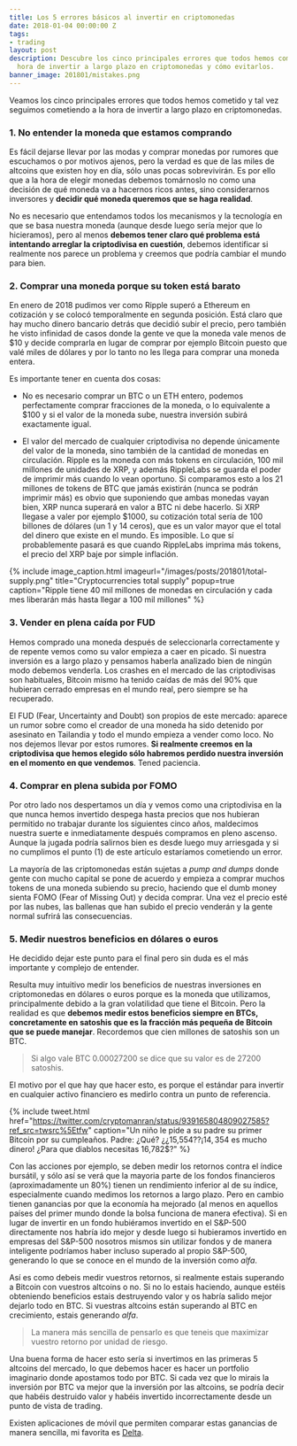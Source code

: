 ```yaml
---
title: Los 5 errores básicos al invertir en criptomonedas
date: 2018-01-04 00:00:00 Z
tags:
- trading
layout: post
description: Descubre los cinco principales errores que todos hemos cometido a la
  hora de invertir a largo plazo en criptomonedas y cómo evitarlos.
banner_image: 201801/mistakes.png
---
```


Veamos los cinco principales errores que todos hemos cometido y tal vez seguimos cometiendo a la hora de invertir a largo plazo en criptomonedas.

<!--more-->

### 1. No entender la moneda que estamos comprando

Es fácil dejarse llevar por las modas y comprar monedas por rumores que escuchamos o por motivos ajenos, pero la verdad es que de las miles de altcoins que existen hoy en día, sólo unas pocas sobrevivirán. Es por ello que a la hora de elegir monedas debemos tomárnoslo no como una decisión de qué moneda va a hacernos ricos antes, sino considerarnos inversores y **decidir qué moneda queremos que se haga realidad**.

No es necesario que entendamos todos los mecanismos y la tecnología en que se basa nuestra moneda (aunque desde luego sería mejor que lo hicieramos), pero al menos **debemos tener claro qué problema está intentando arreglar la criptodivisa en cuestión**, debemos identificar si realmente nos parece un problema y creemos que podría cambiar el mundo para bien.

### 2. Comprar una moneda porque su token está barato

En enero de 2018 pudimos ver como Ripple superó a Ethereum en cotización y se colocó temporalmente en segunda posición. Está claro que hay mucho dinero bancario detrás que decidió subir el precio, pero también he visto infinidad de casos donde la gente ve que la moneda vale menos de $10 y decide comprarla en lugar de comprar por ejemplo Bitcoin puesto que valé miles de dólares y por lo tanto no les llega para comprar una moneda entera.

Es importante tener en cuenta dos cosas:

- No es necesario comprar un BTC o un ETH entero, podemos perfectamente comprar fracciones de la moneda, o lo equivalente a $100 y si el valor de la moneda sube, nuestra inversión subirá exactamente igual.

- El valor del mercado de cualquier criptodivisa no depende únicamente del valor de la moneda, sino también de la cantidad de monedas en circulación. Ripple es la moneda con más tokens en circulación, 100 mil millones de unidades de XRP, y además RippleLabs se guarda el poder de imprimir más cuando lo vean oportuno. Si comparamos esto a los 21 millones de tokens de BTC que jamás existirán (nunca se podrán imprimir más) es obvio que suponiendo que ambas monedas vayan bien, XRP nunca superará en valor a BTC ni debe hacerlo.  Si XRP llegase a valer por ejemplo $1000, su cotización total sería de 100 billones de dólares (un 1 y 14 ceros), que es un valor mayor que el total del dinero que existe en el mundo. Es imposible. Lo que sí probablemente pasará es que cuando RippleLabs imprima más tokens, el precio del XRP baje por simple inflación. 

{% include image_caption.html imageurl="/images/posts/201801/total-supply.png" title="Cryptocurrencies total supply" popup=true caption="Ripple tiene 40 mil millones de monedas en circulación y cada mes liberarán más hasta llegar a 100 mil millones" %}

### 3. Vender en plena caída por FUD

Hemos comprado una moneda después de seleccionarla correctamente y de repente vemos como su valor empieza a caer en picado. Si nuestra inversión es a largo plazo y pensamos haberla analizado bien de ningún modo debemos venderla. Los crashes en el mercado de las criptodivisas son habituales, Bitcoin mismo ha tenido caídas de más del 90% que hubieran cerrado empresas en el mundo real, pero siempre se ha recuperado. 

El FUD (Fear, Uncertainty and Doubt) son propios de este mercado: aparece un rumor sobre como el creador de una moneda ha sido detenido por asesinato en Tailandia y todo el mundo empieza a vender como loco. No nos dejemos llevar por estos rumores. **Si realmente creemos en la criptodivisa que hemos elegido sólo habremos perdido nuestra inversión en el momento en que vendemos**. Tened paciencia. 

### 4. Comprar en plena subida por FOMO

Por otro lado nos despertamos un día y vemos como una criptodivisa en la que nunca hemos invertido despega hasta precios que nos hubieran permitido no trabajar durante los siguientes cinco años, maldecimos nuestra suerte e inmediatamente después compramos en pleno ascenso. Aunque la jugada podría salirnos bien es desde luego muy arriesgada y si no cumplimos el punto (1) de este artículo estaríamos cometiendo un error.

La mayoría de las criptomonedas están sujetas a *pump and dumps* donde gente con mucho capital se pone de acuerdo y empieza a comprar muchos tokens de una moneda subiendo su precio, haciendo que el dumb money sienta FOMO (Fear of Missing Out) y decida comprar. Una vez el precio esté por las nubes, las ballenas que han subido el precio venderán y la gente normal sufrirá las consecuencias.

### 5. Medir nuestros beneficios en dólares o euros

He decidido dejar este punto para el final pero sin duda es el más importante y complejo de entender.

Resulta muy intuitivo medir los beneficios de nuestras inversiones en criptomonedas en dólares o euros porque es la moneda que utilizamos, principalmente debido a la gran volatilidad que tiene el Bitcoin. Pero la realidad es que **debemos medir estos beneficios siempre en BTCs, concretamente en satoshis que es la fracción más pequeña de Bitcoin que se puede manejar**. Recordemos que cien millones de satoshis son un BTC.

> Si algo vale BTC 0.00027200 se dice que su valor es de 27200 satoshis.

El motivo por el que hay que hacer esto, es porque el estándar para invertir en cualquier activo financiero es medirlo contra un punto de referencia.

{% include tweet.html href="https://twitter.com/cryptomanran/status/939165804809027585?ref_src=twsrc%5Etfw" caption="Un niño le pide a su padre su primer Bitcoin por su cumpleaños. Padre: ¿Qué? ¿¿15,554$?? ¡14,354$ es mucho dinero! ¿Para que diablos necesitas 16,782$?" %}


Con las acciones por ejemplo, se deben medir los retornos contra el índice bursátil, y sólo así se verá que la mayoria parte de los fondos financieros (aproximadamente un 80%) tienen un rendimiento inferior al de su índice, especialmente cuando medimos los retornos a largo plazo. Pero en cambio tienen ganancias por que la economía ha mejorado (al menos en aquellos países del primer mundo donde la bolsa funciona de manera efectiva). Si en lugar de invertir en un fondo hubiéramos invertido en el S&P-500 directamente nos habría ido mejor y desde luego si hubieramos invertido en empresas del S&P-500 nosotros mismos sin utilizar fondos y de manera inteligente podríamos haber incluso superado al propio S&P-500, generando lo que se conoce en el mundo de la inversión como *alfa*.

Así es como debeis medir vuestros retornos, si realmente estais superando a Bitcoin con vuestros altcoins o no. Si no lo estais haciendo, aunque estéis obteniendo beneficios estais destruyendo valor y os habría salido mejor dejarlo todo en BTC. Si vuestras altcoins están superando al BTC en crecimiento, estais generando *alfa*.

> La manera más sencilla de pensarlo es que teneis que maximizar vuestro retorno por unidad de riesgo.

Una buena forma de hacer esto sería si invertimos en las primeras 5 altcoins del mercado, lo que debemos hacer es hacer un portfolio imaginario donde apostamos todo por BTC. Si cada vez que lo mirais la inversión por BTC va mejor que la inversión por las altcoins, se podría decir que habéis destruido valor y habéis invertido incorrectamente desde un punto de vista de trading.

Existen aplicaciones de móvil que permiten comparar estas ganancias de manera sencilla, mi favorita es [Delta](https://getdelta.io/).
